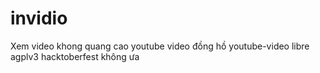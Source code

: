 # invidio
Xem video khong quang cao
youtube
video
đồng hồ
youtube-video
libre
agplv3
hacktoberfest 
không ưa
